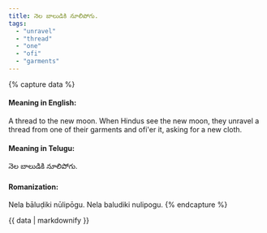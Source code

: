 ```yaml
---
title: నెల బాలుడికి నూలిపోగు.
tags:
  - "unravel"
  - "thread"
  - "one"
  - "ofi"
  - "garments"
---
```


{% capture data %}
#### Meaning in English:
A thread to the new moon.
When Hindus see the new moon, they unravel a thread from one of their garments and ofi'er it, asking for a new cloth.

#### Meaning in Telugu:
నెల బాలుడికి నూలిపోగు.

#### Romanization:
Nela bāluḍiki nūlipōgu.
Nela baludiki nulipogu.
{% endcapture %}

{{ data | markdownify }}


